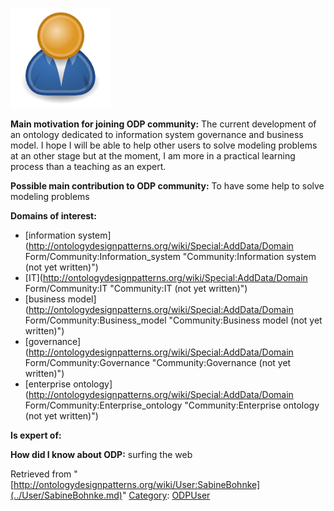 [![Image:ODPUser.png](../images/a/a6/ODPUser.png)](../Image/ODPUser.png.md "Image:ODPUser.png")




  





__Main motivation for joining ODP community:__ The current development of an ontology dedicated to information system governance and business model.
I hope I will be able to help other users to solve modeling problems at an other stage but at the moment, I am more in a practical learning process than a teaching as an expert.


__Possible main contribution to ODP community:__ To have some help to solve modeling problems


__Domains of interest:__



* [information system](http://ontologydesignpatterns.org/wiki/Special:AddData/Domain Form/Community:Information_system "Community:Information system (not yet written)")
* [IT](http://ontologydesignpatterns.org/wiki/Special:AddData/Domain Form/Community:IT "Community:IT (not yet written)")
* [business model](http://ontologydesignpatterns.org/wiki/Special:AddData/Domain Form/Community:Business_model "Community:Business model (not yet written)")
* [governance](http://ontologydesignpatterns.org/wiki/Special:AddData/Domain Form/Community:Governance "Community:Governance (not yet written)")
* [enterprise ontology](http://ontologydesignpatterns.org/wiki/Special:AddData/Domain Form/Community:Enterprise_ontology "Community:Enterprise ontology (not yet written)")


__Is expert of:__


  

__How did I know about ODP:__ surfing the web






Retrieved from "[http://ontologydesignpatterns.org/wiki/User:SabineBohnke](../User/SabineBohnke.md)"
 [Category](http://ontologydesignpatterns.org/wiki/Special:Categories "Special:Categories"): [ODPUser](../Category/ODPUser.md "Category:ODPUser")